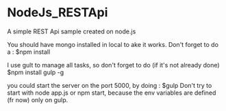 # NodeJs_RESTApi

A simple REST Api sample created on node.js

You should have mongo installed in local to ake it works.
Don't forget to do a :
$npm install

I use gult to manage all tasks, so don't forget to do (if it's not already done)
$npm install gulp -g

you could start the server on the port 5000, by doing :
$gulp
Don't try to start with node app.js or npm start, because the env variables are defined (fr now) only on gulp.


